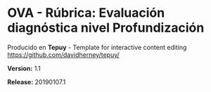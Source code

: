 # OVA - Rúbrica: Evaluación diagnóstica nivel Profundización

Producido en **Tepuy** - Template for interactive content editing
https://github.com/davidherney/tepuy/

**Version:** 1.1

**Release:** 20190107.1
